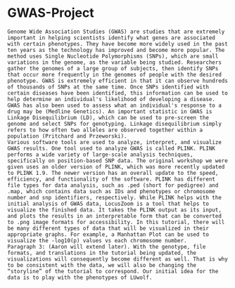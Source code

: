# GWAS-Project

	Genome Wide Association Studies (GWAS) are studies that are extremely important in helping scientists identify what genes are associated with certain phenotypes. They have become more widely used in the past ten years as the technology has improved and become more popular. The method uses Single Nucleotide Polymorphisms (SNPs), which are small variations in the genome, as the variable being studied. Researchers gather the genomes of a large group of subjects, then identify SNPs that occur more frequently in the genomes of people with the desired phenotype. GWAS is extremely efficient in that it can observe hundreds of thousands of SNPs at the same time. Once SNPs identified with certain diseases have been identified, this information can be used to help determine an individual's likelihood of developing a disease. GWAS has also been used to assess what an individual's response to a drug may be (Medline Genetics). An important statistic in GWAS is Linkage Disequilibrium (LD), which can be used to pre-screen the genome and select SNPs for genotyping. Linkage disequilibrium simply refers to how often two alleles are observed together within a population (Pritchard and Przeworski). 
	Various software tools are used to analyze, interpret, and visualize GWAS results. One tool used to analyze GWAS is called PLINK. PLINK performs a wide variety of large-scale analysis techniques, specifically on position-based SNP data. The original workshop we were given uses an older version of PLINK, which was more recently updated to PLINK 1.9. The newer version has an overall update to the speed, efficiency, and functionality of the software. PLINK has different file types for data analysis, such as .ped (short for pedigree) and .map, which contains data such as IDs and phenotypes or chromosome number and snp identifiers, respectively. While PLINK helps with the initial analysis of GWAS data, LocusZoom is a tool that helps to visualize the finished data. It takes the PLINK output as its input, and plots the results in an interpretable form that can be converted to .png image formats for accessibility. In this tutorial, there will be many different types of data that will be visualized in their appropriate graphs. For example, a Manhattan Plot can be used to visualize the -log10(p) values vs each chromosome number. 
 	Paragraph 3: (Aaron will extend later). With the genotype, file formats, and translations in the tutorial being updated, the visualizations will consequently become different as well. That is why to be consistent with the data, we will also be changing the “storyline” of the tutorial to correspond. Our initial idea for the data is to play with the phenotypes of LUwolf. 
